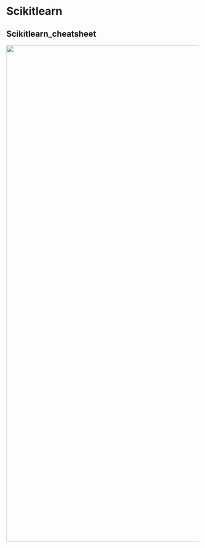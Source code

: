 # Scikitlearn
## Scikitlearn_cheatsheet

<img src= "https://user-images.githubusercontent.com/66487971/87226409-37667f00-c39c-11ea-82fb-805427c7f988.png" width = 1300>

